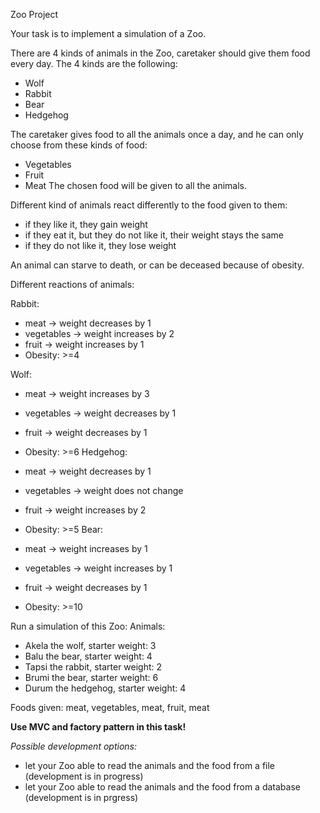 Zoo Project

Your task is to implement a simulation of a Zoo.

There are 4 kinds of animals in the Zoo, caretaker should give them 
food every day.
The 4 kinds are the following:
 - Wolf
 - Rabbit
 - Bear
 - Hedgehog

The caretaker gives food to all the animals once a day, and he can only choose
from these kinds of food:
 - Vegetables
 - Fruit
 - Meat
The chosen food will be given to all the animals.
   
Different kind of animals react differently to the food given to them:
 - if they like it, they gain weight
 - if they eat it, but they do not like it, their weight stays the same
 - if they do not like it, they lose weight

An animal can starve to death, or can be deceased because of obesity.

Different reactions of animals:

Rabbit: 
 - meat -> weight decreases by 1
 - vegetables -> weight increases by 2
 - fruit -> weight increases by 1
 - Obesity: >=4

Wolf:
 - meat -> weight increases by 3
 - vegetables -> weight decreases by 1
 - fruit -> weight decreases by 1
 - Obesity: >=6
Hedgehog:
   
 - meat -> weight decreases by 1
 - vegetables -> weight does not change
 - fruit -> weight increases by 2
 - Obesity: >=5
Bear:
   
 - meat -> weight increases by 1
 - vegetables -> weight increases by 1
 - fruit -> weight decreases by 1
 - Obesity: >=10

Run a simulation of this Zoo:
Animals:
 - Akela the wolf, starter weight: 3
 - Balu the bear, starter weight: 4
 - Tapsi the rabbit, starter weight: 2
 - Brumi the bear, starter weight: 6
 - Durum the hedgehog, starter weight: 4

Foods given: meat, vegetables, meat, fruit, meat

**Use MVC and factory pattern in this task!**

_Possible development options:_
 - let your Zoo able to read the animals and the food from a file (development is in progress)
 - let your Zoo able to read the animals and the food from a database (development is in prgress)
